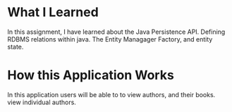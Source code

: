 # What I Learned

In this assignment, I have learned about the Java Persistence API. Defining RDBMS relations within java.
The Entity Managager Factory, and entity state.

# How this Application Works

In this application users will be able to to view authors, and their books.
view individual authors.
